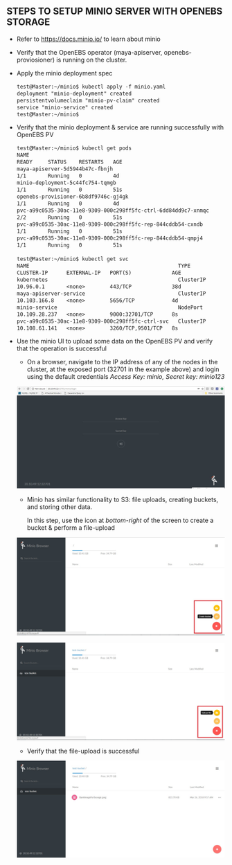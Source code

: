  ## STEPS TO SETUP MINIO SERVER WITH OPENEBS STORAGE

- Refer to https://docs.minio.io/ to learn about minio 

- Verify that the OpenEBS operator (maya-apiserver, openebs-proviosioner) is running on the 
  cluster. 

- Apply the minio deployment spec

  ```
  test@Master:~/minio$ kubectl apply -f minio.yaml
  deployment "minio-deployment" created
  persistentvolumeclaim "minio-pv-claim" created
  service "minio-service" created
  test@Master:~/minio$
  ```

- Verify that the minio deployment & service are running successfully with OpenEBS PV

  ```
  test@Master:~/minio$ kubectl get pods
  NAME                                                             READY     STATUS    RESTARTS   AGE
  maya-apiserver-5d5944b47c-fbnjh                                  1/1       Running   0          4d
  minio-deployment-5c44fc754-tqmgb                                 1/1       Running   0          51s
  openebs-provisioner-6b8df9746c-gj4gk                             1/1       Running   0          4d
  pvc-a99c0535-30ac-11e8-9309-000c298ff5fc-ctrl-6dd84dd9c7-xnmqc   2/2       Running   0          51s
  pvc-a99c0535-30ac-11e8-9309-000c298ff5fc-rep-844cddb54-cxndb     1/1       Running   0          51s
  pvc-a99c0535-30ac-11e8-9309-000c298ff5fc-rep-844cddb54-qmpj4     1/1       Running   0          51s

  test@Master:~/minio$ kubectl get svc
  NAME                                                TYPE        CLUSTER-IP      EXTERNAL-IP   PORT(S)             AGE
  kubernetes                                          ClusterIP   10.96.0.1       <none>        443/TCP             38d
  maya-apiserver-service                              ClusterIP   10.103.166.8    <none>        5656/TCP            4d
  minio-service                                       NodePort    10.109.28.237   <none>        9000:32701/TCP      8s
  pvc-a99c0535-30ac-11e8-9309-000c298ff5fc-ctrl-svc   ClusterIP   10.108.61.141   <none>        3260/TCP,9501/TCP   8s
  ```

- Use the minio UI to upload some data on the OpenEBS PV and verify that the operation is successful
  
  - On a browser, navigate to the IP address of any of the nodes in the cluster, at the exposed port 
  (32701 in the example above) and login using the default credentials *Access Key: minio, Secret key: minio123*

  ![minio login screen](images/minio-login-screen.jpg)

  - Minio has similar functionality to S3: file uploads, creating buckets, and storing other data. 

    In this step, use the icon at *bottom-right* of the screen to create a bucket & perform a file-upload 

  ![minio create bucket](images/minio-create-bucket.jpg)
  
  ![minio upload file](images/minio-upload-file.jpg)

  - Verify that the file-upload is successful 

  ![minio stored file](images/minio-stored-file.jpg)

  
   
  
